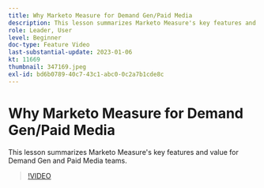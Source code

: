 ```yaml
---
title: Why Marketo Measure for Demand Gen/Paid Media
description: This lesson summarizes Marketo Measure's key features and value for Demand Gen and Paid Media teams.
role: Leader, User
level: Beginner
doc-type: Feature Video
last-substantial-update: 2023-01-06
kt: 11669
thumbnail: 347169.jpeg
exl-id: bd6b0789-40c7-43c1-abc0-0c2a7b1cde8c
---
```

# Why Marketo Measure for Demand Gen/Paid Media

This lesson summarizes Marketo Measure's key features and value for Demand Gen and Paid Media teams.

>[!VIDEO](https://video.tv.adobe.com/v/347169/?quality=12&learn=on)

